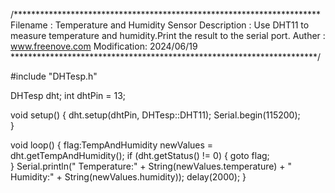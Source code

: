 /**********************************************************************
  Filename    : Temperature and Humidity Sensor
  Description : Use DHT11 to measure temperature and humidity.Print the result to the serial port.
  Auther      : www.freenove.com
  Modification: 2024/06/19
**********************************************************************/


#include "DHTesp.h"

DHTesp dht;
int dhtPin = 13;

void setup() {
  dht.setup(dhtPin, DHTesp::DHT11);
  Serial.begin(115200);          
}

void loop() {
  flag:TempAndHumidity newValues = dht.getTempAndHumidity();
  if (dht.getStatus() != 0) {
    goto flag;               
  }
  Serial.println(" Temperature:" + String(newValues.temperature) + 
  " Humidity:" + String(newValues.humidity));
  delay(2000);
}
